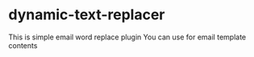 # dynamic-text-replacer
This is simple email word replace plugin
You can use for email template contents
